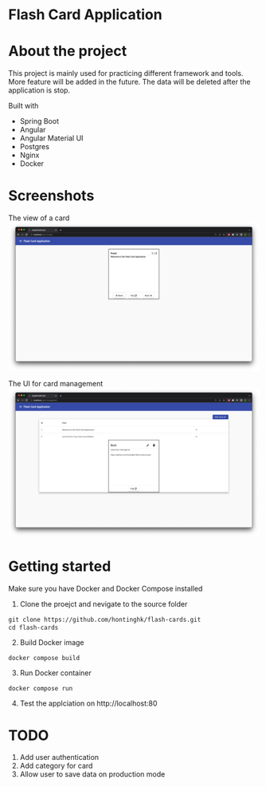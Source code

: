 # Flash Card Application

# About the project
This project is mainly used for practicing different framework and tools.
More feature will be added in the future.
The data will be deleted after the application is stop.

Built with
- Spring Boot
- Angular
- Angular Material UI
- Postgres
- Nginx
- Docker

# Screenshots
The view of a card
![Card view](screenshots/card-view.png)

The UI for card management
![Card management](screenshots/card-management.png)

# Getting started
Make sure you have Docker and Docker Compose installed

1. Clone the proejct and nevigate to the source folder
```
git clone https://github.com/hontinghk/flash-cards.git
cd flash-cards
```
2. Build Docker image
```
docker compose build
```
3. Run Docker container
```
docker compose run
```
4. Test the applciation on http://localhost:80

# TODO
1. Add user authentication
2. Add category for card
3. Allow user to save data on production mode
